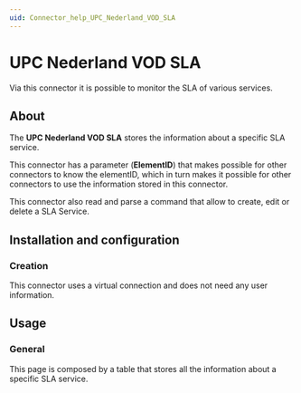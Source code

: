 ```yaml
---
uid: Connector_help_UPC_Nederland_VOD_SLA
---
```


# UPC Nederland VOD SLA

Via this connector it is possible to monitor the SLA of various services.

## About

The **UPC Nederland VOD SLA** stores the information about a specific SLA service.

This connector has a parameter (**ElementID**) that makes possible for other connectors to know the elementID, which in turn makes it possible for other connectors to use the information stored in this connector.

This connector also read and parse a command that allow to create, edit or delete a SLA Service.

## Installation and configuration

### Creation

This connector uses a virtual connection and does not need any user information.

## Usage

### General

This page is composed by a table that stores all the information about a specific SLA service.
